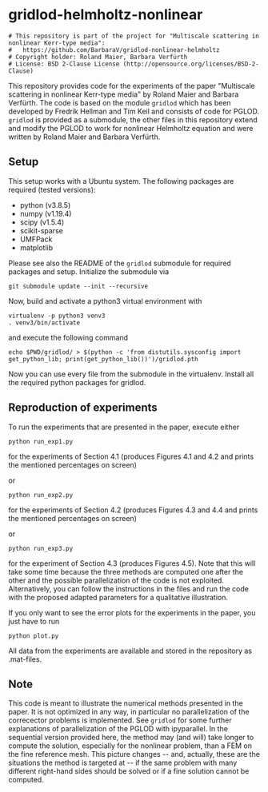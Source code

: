 # gridlod-helmholtz-nonlinear

```
# This repository is part of the project for "Multiscale scattering in nonlinear Kerr-type media":
#   https://github.com/BarbaraV/gridlod-nonlinear-helmholtz
# Copyright holder: Roland Maier, Barbara Verfürth 
# License: BSD 2-Clause License (http://opensource.org/licenses/BSD-2-Clause)
```

This repository provides code for the experiments of the paper "Multiscale scattering in nonlinear Kerr-type media" by Roland Maier and Barbara Verfürth. The code is based on the module `gridlod`  which has been developed by Fredrik Hellman and Tim Keil and consists of code for PGLOD.  `gridlod` is  provided as a submodule, the other files in this repository extend and modify the PGLOD to work for nonlinear Helmholtz equation and were written by Roland Maier and Barbara Verfürth.

## Setup

This setup works with a Ubuntu system. The following packages are required (tested versions):
 - python (v3.8.5)
 - numpy (v1.19.4)
 - scipy (v1.5.4)
 - scikit-sparse
 - UMFPack 
 - matplotlib
 
Please see also the README of the `gridlod` submodule for required packages and setup.
Initialize the submodule via

```
git submodule update --init --recursive
```

Now, build and activate a python3 virtual environment with

```
virtualenv -p python3 venv3
. venv3/bin/activate
```

and execute the following command

```
echo $PWD/gridlod/ > $(python -c 'from distutils.sysconfig import get_python_lib; print(get_python_lib())')/gridlod.pth
```
Now you can use every file from the submodule in the virtualenv. Install all the required python packages for gridlod. 

## Reproduction of experiments

To run the experiments that are presented in the paper, execute either

``` 
python run_exp1.py
``` 
for the experiments of Section 4.1 (produces Figures 4.1 and 4.2 and prints the mentioned percentages on screen)

or

``` 
python run_exp2.py
``` 
for the experiments of Section 4.2 (produces Figures 4.3 and 4.4 and prints the mentioned percentages on screen)

or

``` 
python run_exp3.py
``` 
for the experiment of Section 4.3 (produces Figures 4.5).
Note that this will take some time because the three methods are computed one after the other and the possible
parallelization of the code is not exploited. Alternatively, you can follow the instructions in the files and
run the code with the proposed adapted parameters for a qualitative illustration.

If you only want to see the error plots for the experiments in the paper, you just have to run

``` 
python plot.py
``` 
All data from the experiments are available and stored in the repository as .mat-files. 

## Note

This code is meant to illustrate the numerical methods presented in the paper. It is not optimized in any way, in particular no parallelization of the correcector problems is implemented. See `gridlod` for some further explanations of parallelization of the PGLOD with ipyparallel. In the sequential version provided here, the method may (and will) take longer to compute the solution, especially for the nonlinear problem, than a FEM on the fine reference mesh. This picture changes -- and, actually, these are the situations the method is targeted at -- if the same problem with many different right-hand sides should be solved or if a fine solution cannot be computed.
